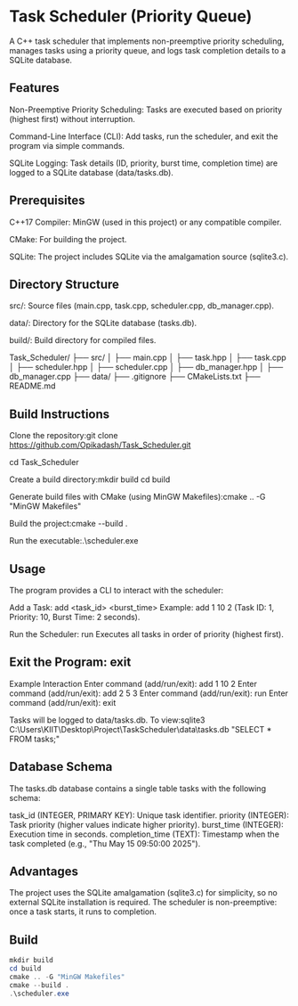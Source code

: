 # Task Scheduler (Priority Queue)
A C++ task scheduler that implements non-preemptive priority scheduling, manages tasks using a priority queue, and logs task completion details to a SQLite database.

## Features

Non-Preemptive Priority Scheduling: Tasks are executed based on priority (highest first) without interruption.

Command-Line Interface (CLI): Add tasks, run the scheduler, and exit the program via simple commands.

SQLite Logging: Task details (ID, priority, burst time, completion time) are logged to a SQLite database (data/tasks.db).

## Prerequisites

C++17 Compiler: MinGW (used in this project) or any compatible compiler.

CMake: For building the project.

SQLite: The project includes SQLite via the amalgamation source (sqlite3.c).

## Directory Structure

src/: Source files (main.cpp, task.cpp, scheduler.cpp, db_manager.cpp).

data/: Directory for the SQLite database (tasks.db).

build/: Build directory for compiled files.


Task_Scheduler/
├── src/
│   ├── main.cpp
│   ├── task.hpp
│   ├── task.cpp
│   ├── scheduler.hpp
│   ├── scheduler.cpp
│   ├── db_manager.hpp
│   ├── db_manager.cpp
├── data/
├── .gitignore
├── CMakeLists.txt
├── README.md

## Build Instructions

Clone the repository:git clone https://github.com/Opikadash/Task_Scheduler.git


cd Task_Scheduler


Create a build directory:mkdir build
cd build

Generate build files with CMake (using MinGW Makefiles):cmake .. -G "MinGW Makefiles"


Build the project:cmake --build .


Run the executable:.\scheduler.exe

## Usage
The program provides a CLI to interact with the scheduler:

Add a Task: add <task_id> <priority> <burst_time>
Example: add 1 10 2 (Task ID: 1, Priority: 10, Burst Time: 2 seconds).


Run the Scheduler: run
Executes all tasks in order of priority (highest first).


## Exit the Program: exit

Example Interaction
Enter command (add/run/exit): add 1 10 2
Enter command (add/run/exit): add 2 5 3
Enter command (add/run/exit): run
Enter command (add/run/exit): exit


Tasks will be logged to data/tasks.db. To view:sqlite3 C:\Users\KIIT\Desktop\Project\TaskScheduler\data\tasks.db "SELECT * FROM tasks;"


## Database Schema
The tasks.db database contains a single table tasks with the following schema:

task_id (INTEGER, PRIMARY KEY): Unique task identifier.
priority (INTEGER): Task priority (higher values indicate higher priority).
burst_time (INTEGER): Execution time in seconds.
completion_time (TEXT): Timestamp when the task completed (e.g., "Thu May 15 09:50:00 2025").

## Advantages

The project uses the SQLite amalgamation (sqlite3.c) for simplicity, so no external SQLite installation is required.
The scheduler is non-preemptive: once a task starts, it runs to completion.

## Build
```powershell
mkdir build
cd build
cmake .. -G "MinGW Makefiles"
cmake --build .
.\scheduler.exe

